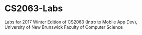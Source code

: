 # CS2063-Labs
Labs for 2017 Winter Edition of CS2063 (Intro to Mobile App Dev),
University of New Brunswick Faculty of Computer Science
